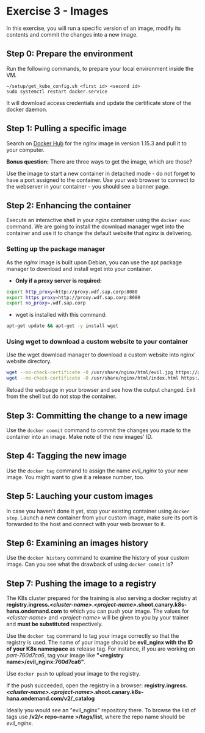 # Exercise 3 - Images

In this exercise, you will run a specific version of an image, modify its contents and commit the changes into a new image.

## Step 0: Prepare the environment

Run the following commands, to prepare your local environment inside the VM.

```
~/setup/get_kube_config.sh <first id> <second id>
sudo systemctl restart docker.service
```
It will download access credentials and update the certificate store of the docker daemon.

## Step 1: Pulling a specific image

Search on [Docker Hub](https://hub.docker.com) for the _nginx_ image in version 1.15.3 and pull it to your computer.

**Bonus question:** There are three ways to get the image, which are those?

Use the image to start a new container in detached mode - do not forget to have a port assigned to the container. Use your web browser to connect to the webserver in your container - you should see a banner page.

## Step 2: Enhancing the container

Execute an interactive shell in your _nginx_ container using the `docker exec` command. We are going to install the download manager wget into the container and use it to change the default website that _nginx_ is delivering.

### Setting up the package manager

As the _nginx_ image is built upon Debian, you can use the apt package manager to download and install wget into your container.

- **Only if a proxy server is required:**
```bash
export http_proxy=http://proxy.wdf.sap.corp:8080
export https_proxy=http://proxy.wdf.sap.corp:8080
export no_proxy=.wdf.sap.corp
```

- wget is installed with this command:
```bash
apt-get update && apt-get -y install wget
```

### Using wget to download a custom website to your container

Use the wget download manager to download a custom website into nginx' website directory.

```bash
wget --no-check-certificate -O /usr/share/nginx/html/evil.jpg https://github.wdf.sap.corp/raw/slvi/docker-k8s-training/master/docker/res/evil.jpg
wget --no-check-certificate -O /usr/share/nginx/html/index.html https://github.wdf.sap.corp/raw/slvi/docker-k8s-training/master/docker/res/evil.html
```

Reload the webpage in your browser and see how the output changed. Exit from the shell but do not stop the container.

## Step 3: Committing the change to a new image

Use the `docker commit` command to commit the changes you made to the container into an image. Make note of the new images' ID.

## Step 4: Tagging the new image

Use the `docker tag` command to assign the name *evil_nginx* to your new image. You might want to give it a release number, too.

## Step 5: Lauching your custom images

In case you haven't done it yet, stop your existing container using `docker stop`. Launch a new container from your custom image, make sure its port is forwarded to the host and connect with your web browser to it.

## Step 6: Examining an images history

Use the `docker history` command to examine the history of your custom image. Can you see what the drawback of using `docker commit` is?

## Step 7: Pushing the image to a registry

The K8s cluster prepared for the training is also serving a docker registry at  **registry.ingress.*\<cluster-name\>*.*\<project-name\>*.shoot.canary.k8s-hana.ondemand.com** to which you can push your image. The values for *\<cluster-name\>* and *\<project-name\>* will be given to you by your trainer and **must be substituted** respectively.

Use the `docker tag` command to tag your image correctly so that the registry is used. The name of your image should be **evil_nginx with the ID of your K8s namespace** as release tag. For instance, if you are working on *part-760d7ca6*, tag your image like **"\<registry name\>/evil_nginx:760d7ca6"**.

Use `docker push` to upload your image to the registry.

If the push succeeded, open the registry in a browser: **registry.ingress.*\<cluster-name\>*.*\<project-name\>*.shoot.canary.k8s-hana.ondemand.com/v2/_catalog**

Ideally you would see an "evil_nginx" repository there. To browse the list of tags use **/v2/< repo-name >/tags/list**, where the repo name should be *evil_nginx*.
